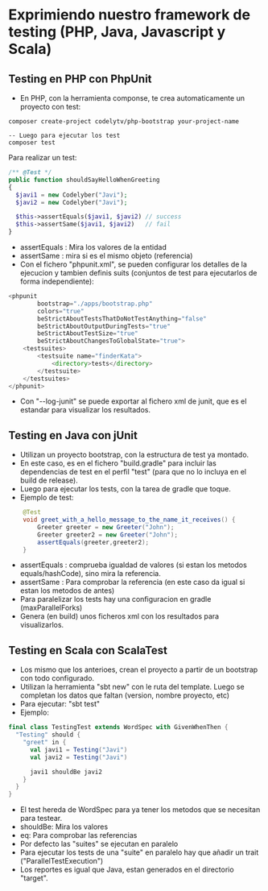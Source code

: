 # Exprimiendo nuestro framework de testing (PHP, Java, Javascript y Scala)

## Testing en PHP con PhpUnit

* En PHP, con la herramienta componse, te crea automaticamente un proyecto con test:

```
composer create-project codelytv/php-bootstrap your-project-name

-- Luego para ejecutar los test
composer test
```

Para realizar un test:

```php
/** @Test */
public function shouldSayHelloWhenGreeting
{
  $javi1 = new Codelyber("Javi");
  $javi2 = new Codelyber("Javi");

  $this->assertEquals($javi1, $javi2) // success
  $this->assertSame($javi1, $javi2)   // fail
}
```

* assertEquals : Mira los valores de la entidad
* assertSame : mira si es el mismo objeto (referencia)
* Con el fichero "phpunit.xml", se pueden configurar los detalles de la ejecucion y tambien definis suits (conjuntos de test para ejecutarlos de forma independiente):

```php
<phpunit
        bootstrap="./apps/bootstrap.php"
        colors="true"
        beStrictAboutTestsThatDoNotTestAnything="false"
        beStrictAboutOutputDuringTests="true"
        beStrictAboutTestSize="true"
        beStrictAboutChangesToGlobalState="true">
    <testsuites>
        <testsuite name="finderKata">
            <directory>tests</directory>
        </testsuite>
    </testsuites>
</phpunit>
```

* Con "--log-junit" se puede exportar al fichero xml de junit, que es el estandar para visualizar los resultados.

## Testing en Java con jUnit

* Utilizan un proyecto bootstrap, con la estructura de test ya montado.
* En este caso, es en el fichero "build.gradle" para incluir las dependencias de test en el perfil "test" (para que no lo incluya en el build de release).
* Luego para ejecutar los tests, con la tarea de gradle que toque.
* Ejemplo de test:

```java
	@Test
	void greet_with_a_hello_message_to_the_name_it_receives() {
		Greeter greeter = new Greeter("John");
		Greeter greeter2 = new Greeter("John");
		assertEquals(greeter,greeter2);
	}
```

* assertEquals : comprueba igualdad de valores (si estan los metodos equals/hashCode), sino mira la referencia.
* assertSame : Para comprobar la referencia (en este caso da igual si estan los metodos de antes)
* Para paralelizar los tests hay una configuracion en gradle (maxParallelForks)
* Genera (en build) unos ficheros xml con los resultados para visualizarlos.

## Testing en Scala con ScalaTest

* Los mismo que los anterioes, crean el proyecto a partir de un bootstrap con todo configurado.
* Utilizan la herramienta "sbt new" con le ruta del template. Luego se completan los datos que faltan (version, nombre proyecto, etc)
* Para ejecutar: "sbt test"
* Ejemplo:

```scala
final class TestingTest extends WordSpec with GivenWhenThen {
  "Testing" should {
    "greet" in {
      val javi1 = Testing("Javi")
      val javi2 = Testing("Javi")

      javi1 shouldBe javi2
    }
  }
}
```
* El test hereda de WordSpec para ya tener los metodos que se necesitan para testear.
* shouldBe: Mira los valores
* eq: Para comprobar las referencias
* Por defecto las "suites" se ejecutan en paralelo
* Para ejecutar los tests de una "suite" en paralelo hay que añadir un trait ("ParallelTestExecution")
* Los reportes es igual que Java, estan generados en el directorio "target".
